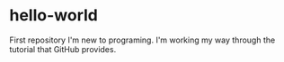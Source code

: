 # hello-world
First repository 
I'm new to programing. I'm working my way through the tutorial that GitHub provides. 
